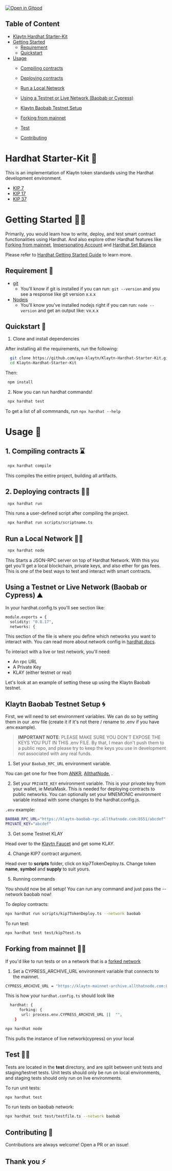   [![Open in Gitpod](https://gitpod.io/button/open-in-gitpod.svg)](https://gitpod.io/#https://github.com/ayo-klaytn/Klaytn-Hardhat-Starter-Kit)

## Table of Content
- [Klaytn Hardhat Starter-Kit](https://github.com/ayo-klaytn/Klaytn-Harhdat-Starter-Kit#hardhat-starter-kit)
 - [Getting Started](https://github.com/ayo-klaytn/Klaytn-Harhdat-Starter-Kit#getting-started)
      - [Requirement](https://github.com/ayo-klaytn/Klaytn-Harhdat-Starter-Kit#requirement)
      - [Quickstart](https://github.com/ayo-klaytn/Klaytn-Harhdat-Starter-Kit#quickstart)
- [Usage](https://github.com/ayo-klaytn/Klaytn-Harhdat-Starter-Kit#usage)
     - [Compiling contracts](https://github.com/ayo-klaytn/Klaytn-Harhdat-Starter-Kit#1-compiling-contracts)

     - [Deploying contracts](https://github.com/ayo-klaytn/Klaytn-Harhdat-Starter-Kit#2-deploying-contracts)

     - [Run a Local Network](https://github.com/ayo-klaytn/Klaytn-Harhdat-Starter-Kit#run-a-local-network)

     - [Using a Testnet or Live Network (Baobab or Cypress)](https://github.com/ayo-klaytn/Klaytn-Harhdat-Starter-Kit#using-a-testnet-or-live-network-baobab-or-cypress)
  
     - [Klaytn Baobab Testnet Setup](https://github.com/ayo-klaytn/Klaytn-Harhdat-Starter-Kit#klaytn-baobab-testnet-setup)

    - [Forking from mainnet](https://github.com/ayo-klaytn/Klaytn-Harhdat-Starter-Kit#forking-from-mainnet)

    - [Test](https://github.com/ayo-klaytn/Klaytn-Harhdat-Starter-Kit#test)
    - [Contributing](https://github.com/ayo-klaytn/Klaytn-Harhdat-Starter-Kit#contributing)

# Hardhat Starter-Kit  💼

This is an implementation of Klaytn token standards using the Hardhat development environment.

 - [KIP 7](https://kips.klaytn.foundation/KIPs/kip-7)
 - [KIP 17](https://kips.klaytn.foundation/KIPs/kip-17)
 - [KIP 37](https://kips.klaytn.foundation/KIPs/kip-37)

# Getting Started 👩‍💻

Primarily, you would learn how to write, deploy, and test smart contract functionalities using Hardhat.
And also explore other Hardhat features like [Forking from mainnet](https://hardhat.org/hardhat-network/docs/guides/forking-other-networks#forking-from-mainnet), [Impersonating Account](https://hardhat.org/hardhat-network/docs/guides/forking-other-networks#impersonating-accounts) and [Hardhat Set Balance](https://hardhat.org/hardhat-network/docs/reference#hardhat_setbalance)


Please refer to [Hardhat Getting Started Guide](https://hardhat.org/getting-started/) to learn more.

## Requirement 🧠

- [git](https://git-scm.com/book/en/v2/Getting-Started-Installing-Git)
    - You'll know if git is installed if you can run: ```git --version``` and you see a response like git version x.x.x
- [Nodejs](https://nodejs.org/en/)
    - You'll know you've installed nodejs right if you can run: ```node --version``` and get an output like: vx.x.x

## Quickstart 💫

1. Clone and install dependencies

After installing all the requirements, run the following:


```bash
  git clone https://github.com/ayo-klaytn/Klaytn-Hardhat-Starter-Kit.git
  cd Klaytn-Hardhat-Starter-Kit
```

Then:

```bash
 npm install
```


2. Now you can run hardhat commands!

```bash
 npx hardhat test
```

To get a list of all commnands, run ```npx hardhat --help```

# Usage 🔮

## 1. Compiling contracts ⌛

```bash
 npx hardhat compile
```

This compiles the entire project, building all artifacts.

## 2. Deploying contracts 🧑‍💻

```bash
 npx hardhat run
```

This runs a user-defined script after compiling the project.

```bash
 npx hardhat run scripts/scriptname.ts
```

## Run a Local Network 👨‍💻

```bash
 npx hardhat node
```

 This Starts a JSON-RPC server on top of Hardhat Network. With this you get you'll get a local blockchain, private keys, and also ether for gas fees. This is one of the best ways to test and interact with smart contracts.

 ## Using a Testnet or Live Network (Baobab or Cypress) ⛰️

 In your hardhat.config.ts you'll see section like:

```bash
module.exports = {
  solidity: "0.8.17",
  networks: {
```

This section of the file is where you define which networks you want to interact with. You can read more about network config in [hardhat docs](https://hardhat.org/hardhat-runner/docs/config).

To interact with a live or test network, you'll need:

- An rpc URL
- A Private Key
- KLAY (either testnet or real)

Let's look at an example of setting these up using the  Klaytn Baobab testnet.

## Klaytn Baobab Testnet Setup 🌀

First, we will need to set environment variables. We can do so by setting them in our .env file (create it if it's not there / rename to .env if you have .env.example).

> **IMPORTANT NOTE**: PLEASE MAKE SURE YOU DON'T EXPOSE THE KEYS YOU PUT IN THIS .env FILE. By that, I mean don't push them to a public repo, and please try to keep the keys you use in development not associated with any real funds.



1. Set your `Baobab_RPC_URL` environment variable.

You can get one for free from [ANKR](https://rpc.ankr.com/klaytn), [AllthatNode](https://www.allthatnode.com/klaytn.dsrv), .

2. Set your `PRIVATE_KEY` environment variable.
This is your private key from your wallet, ie MetaMask. This is needed for deploying contracts to public networks. You can optionally set your MNEMONIC environment variable instead with some changes to the hardhat.config.js.

`.env` example:

```bash
BAOBAB_RPC_URL="https://klaytn-baobab-rpc.allthatnode.com:8551/abcdef"
PRIVATE_KEY="abcdef"
```

3. Get some Testnet KLAY

Head over to the [Klaytn Faucet](https://baobab.wallet.klaytn.foundation/faucet) and get some KLAY.

4. Change KIP7 contract argument.

Head over to **scripts** folder, click on kip7TokenDeploy.ts. Change token **name**, **symbol** and **supply** to suit yours.


5. Running commands

You should now be all setup! You can run any command and just pass the --network baobab now!

To deploy contracts:

```bash
npx hardhat run scripts/kip7TokenDeploy.ts --network baobab
```

To run test:
```bash
npx hardhat test test/kip7test.ts
```

## Forking from mainnet 👨‍💻

If you'd like to run tests or on a network that is a [forked network](https://hardhat.org/hardhat-network/docs/guides/forking-other-networks#forking-from-mainnet)

1. Set a CYPRESS_ARCHIVE_URL environment variable that connects to the mainnet.

```bash
CYPRESS_ARCHIVE_URL = "https://klaytn-mainnet-archive.allthatnode.com:8551"
```

This is how your `hardhat.config.ts` should look like


```bash
  hardhat: {
      forking: {
       url: process.env.CYPRESS_ARCHIVE_URL ||  "",
    }
```


```bash
npx hardhat node
```
This pulls the instance of live network(cypress) on your local 

## Test 👨‍💻

Tests are located in the **test** directory, and are split between unit tests and staging/testnet tests. Unit tests should only be run on local environments, and staging tests should only run on live environments.

To run unit tests:

```bash
npx hardhat test
```

To run tests on baobab network:

```bash
npx hardhat test test/testfile.ts --network baobab
```
## Contributing 📙

Contributions are always welcome! Open a PR or an issue!

## Thank you ⚡️ 









